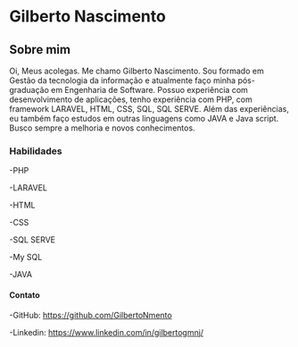 # Gilberto Nascimento

## Sobre mim

Oi, Meus acolegas. Me chamo Gilberto Nascimento. Sou formado em Gestão da tecnologia da informação e atualmente faço minha pós-graduação em Engenharia de Software. Possuo experiência com desenvolvimento de aplicações, tenho experiência com PHP, com framework LARAVEL,  HTML, CSS, SQL, SQL SERVE. Além das experiências, eu também faço estudos em outras linguagens como JAVA e Java script. Busco sempre a melhoria e novos conhecimentos. 

### Habilidades

-PHP

-LARAVEL

-HTML

-CSS

-SQL SERVE

-My SQL

-JAVA

#### Contato

-GitHub: https://github.com/GilbertoNmento 

-Linkedin: https://www.linkedin.com/in/gilbertogmnj/
